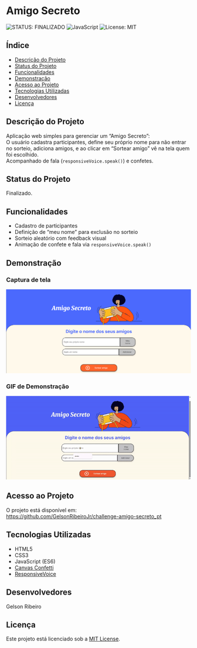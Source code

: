 # Amigo Secreto

![STATUS: FINALIZADO](https://img.shields.io/static/v1?label=STATUS&message=FINALIZADO&color=green&style=for-the-badge) ![JavaScript](https://img.shields.io/badge/JavaScript-ES6-yellow) ![License: MIT](https://img.shields.io/badge/license-MIT-blue)

## Índice
- [Descrição do Projeto](#descrição-do-projeto)
- [Status do Projeto](#status-do-projeto)
- [Funcionalidades](#funcionalidades)
- [Demonstração](#demonstração)
- [Acesso ao Projeto](#acesso-ao-projeto)
- [Tecnologias Utilizadas](#tecnologias-utilizadas)
- [Desenvolvedores](#desenvolvedores)
- [Licença](#licença)

## Descrição do Projeto
Aplicação web simples para gerenciar um “Amigo Secreto”:  
O usuário cadastra participantes, define seu próprio nome para não entrar no sorteio, adiciona amigos, e ao clicar em “Sortear amigo” vê na tela quem foi escolhido.  
Acompanhado de fala (`responsiveVoice.speak()`) e confetes.

## Status do Projeto
Finalizado.

## Funcionalidades
- Cadastro de participantes  
- Definição de “meu nome” para exclusão no sorteio  
- Sorteio aleatório com feedback visual  
- Animação de confete e fala via `responsiveVoice.speak()`

## Demonstração

### Captura de tela
![Captura de tela da aplicação](assets/captura-de-tela.png)

### GIF de Demonstração
![Demonstração do Amigo Secreto](assets/demonstracao-challenge.gif)

## Acesso ao Projeto
O projeto está disponível em:  
https://github.com/GelsonRibeiroJr/challenge-amigo-secreto_pt

## Tecnologias Utilizadas
- HTML5  
- CSS3  
- JavaScript (ES6)  
- [Canvas Confetti](https://www.npmjs.com/package/canvas-confetti)  
- [ResponsiveVoice](https://responsivevoice.org/)

## Desenvolvedores
Gelson Ribeiro

## Licença
Este projeto está licenciado sob a [MIT License](LICENSE).
